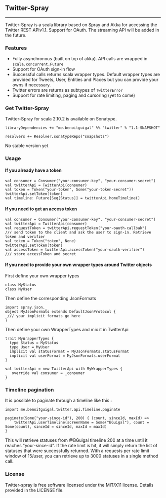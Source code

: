 ## Twitter-Spray

***
Twitter-Spray is a scala library based on Spray and Akka for accessing the Twitter REST APIv1.1. Support for OAuth. The streaming API will be added in the future.

### Features
- Fully asynchronous (built on top of akka). API calls are wrapped in `scala.concurrent.Future`
- Support for OAuth sign-in flow
- Successful calls returns scala wrapper types. Default wrapper types are provided for Tweets, User, Entities and Places but you can provide your owns if necessary.
- Twitter errors are returns as subtypes of `TwitterError`
- Support for rate limiting, paging and cursoring (yet to come)

### Get Twitter-Spray

Twitter-Spray for scala 2.10.2 is available on Sonatype.

```
libraryDependencies += "me.benoitguigal" %% "twitter" % "1.1-SNAPSHOT"

resolvers += Resolver.sonatypeRepo("snapshots")
```

No stable version yet

### Usage

#### If you already have a token

```
val consumer = Consumer("your-consumer-key", "your-consumer-secret")
val twitterApi = TwitterApi(consumer)
val token = Token("your-token", Some("your-token-secret"))
twitterApi.setToken(token)
val timeline: Future[Seq[Status]] = twitterApi.homeTimeline()
```

#### If you need to get an access token

```
val consumer = Consumer("your-consumer-key", "your-consumer-secret")
val twitterApi = TwitterApi(consumer)
val requestToken = twitterApi.requestToken("your-oauth-callbak")
/// send token to the client and ask the user to sign-in. Retrieve token and verifier
val token = Token("token", None)
twitterApi.setToken(token)
val accessToken = twitterApi.accessToken("your-oauth-verifier")
/// store accessToken and secret
```

#### If you need to provide your own wrapper types around Twitter objects

First define your own wrapper types
```
class MyStatus
class MyUser
```

Then define the corresponding JsonFormats

```
import spray.json._
object MyJsonFormats extends DefaultJsonProtocol {
 /// your implicit formats go here
}
```

Then define your own WrapperTypes and mix it in TwitterApi
```
trait MyWrapperTypes {
  type Status = MyStatus
  type User = MyUser
  implicit val statusFormat = MyJsonFormats.statusFormat
  implicit val userFormat = MyJsonFormats.userFormat
}

val twitterApi = new TwitterApi with MyWrapperTypes {
   override val consumer = _consumer
}
```

### Timeline pagination
It is possible to paginate through a timeline like this :

```
import me.benoitguigal.twitter.api.Timeline.paginate

paginate(Some("your-since-id"), 200) { (count, sinceId, maxId) =>
    twitterApi.userTimeline(screenName = Some("BGuigal"), count = Some(count), sinceId = sinceId, maxId = maxId)
}
```

This will retrieve statuses from @BGuigal timeline 200 at a time until it reaches "your-since-id". If
the rate limit is hit, it will simply return the list of statuses that were successfully returned. With a requests per rate
limit window of 15/user, you can retrieve up to 3000 statuses in a single method call.

### License
Twitter-spray is free software licensed under the MIT/X11 license. Details provided in the LICENSE file.
